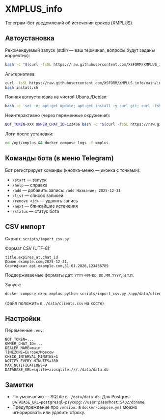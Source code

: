 # XMPLUS_info

Телеграм-бот уведомлений об истечении сроков (XMPLUS).

## Автоустановка

Рекомендуемый запуск (stdin — ваш терминал, вопросы будут заданы корректно):
```bash
bash -c "$(curl -fsSL https://raw.githubusercontent.com/XSFORM/XMPLUS_info/main/install.sh)"
```

Альтернатива:
```bash
curl -fsSL https://raw.githubusercontent.com/XSFORM/XMPLUS_info/main/install.sh -o install.sh
bash install.sh
```

Полная автоустановка на чистой Ubuntu/Debian:
```bash
bash -c 'set -e; apt-get update; apt-get install -y curl git; curl -fsSL https://get.docker.com | sh; curl -fsSL https://raw.githubusercontent.com/XSFORM/XMPLUS_info/main/install.sh -o /tmp/install.sh; bash /tmp/install.sh'
```

Неинтерактивно (через переменные окружения):
```bash
BOT_TOKEN=XXX OWNER_CHAT_ID=123456 bash -c "$(curl -fsSL https://raw.githubusercontent.com/XSFORM/XMPLUS_info/main/install.sh)"
```

Логи после установки:
```bash
cd /opt/xmplus && docker compose logs -f xmplus
```

## Команды бота (в меню Telegram)
Бот регистрирует команды (кнопка-меню — иконка с точками):
- `/start` — запуск
- `/help` — справка
- `/add` — добавить запись: `/add Название; 2025-12-31`
- `/list` — список записей
- `/remove <id>` — удалить запись
- `/next` — ближайшие истечения
- `/status` — статус бота

## CSV импорт
Скрипт: `scripts/import_csv.py`

Формат CSV (UTF-8):
```csv
title,expires_at,chat_id
Домен example.com,2025-12-31,
Сертификат api.example.com,31.01.2026,123456789
```
Поддерживаемые форматы дат: `YYYY-MM-DD`, `DD.MM.YYYY`, и т.п.

Запуск:
```bash
docker compose exec xmplus python scripts/import_csv.py /app/data/clients.csv
```
(файл положить в `./data/clients.csv` на хосте)

## Настройки
Переменные `.env`:
```
BOT_TOKEN=...
OWNER_CHAT_ID=...
DEALER_NAME=main
TIMEZONE=Europe/Moscow
CHECK_INTERVAL_MINUTES=1
NOTIFY_EVERY_MINUTES=180
MAX_NOTIFICATIONS=9
DATABASE_URL=sqlite+aiosqlite:///./data/data.db
```

## Заметки
- По умолчанию — SQLite в `./data/data.db`. Для Postgres: `DATABASE_URL=postgresql+psycopg://user:pass@host:5432/dbname`.
- Предупреждение про `version:` в `docker-compose.yml` можно игнорировать или удалить строку.
